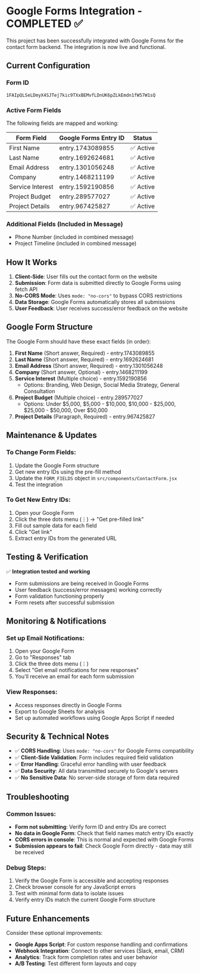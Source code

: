 # Google Forms Integration - COMPLETED ✅

This project has been successfully integrated with Google Forms for the contact form backend. The integration is now live and functional.

## Current Configuration

### Form ID

`1FAIpQLSeLDmyX4SJTej7kic9TXxBEMvfLDnUK6pZLkEmdn1fW57W1sQ`

### Active Form Fields

The following fields are mapped and working:

| Form Field       | Google Forms Entry ID | Status    |
| ---------------- | --------------------- | --------- |
| First Name       | entry.1743089855      | ✅ Active |
| Last Name        | entry.1692624681      | ✅ Active |
| Email Address    | entry.1301056248      | ✅ Active |
| Company          | entry.1468211199      | ✅ Active |
| Service Interest | entry.1592190856      | ✅ Active |
| Project Budget   | entry.289577027       | ✅ Active |
| Project Details  | entry.967425827       | ✅ Active |

### Additional Fields (Included in Message)

- Phone Number (included in combined message)
- Project Timeline (included in combined message)

## How It Works

1. **Client-Side**: User fills out the contact form on the website
2. **Submission**: Form data is submitted directly to Google Forms using fetch API
3. **No-CORS Mode**: Uses `mode: "no-cors"` to bypass CORS restrictions
4. **Data Storage**: Google Forms automatically stores all submissions
5. **User Feedback**: User receives success/error feedback on the website

## Google Form Structure

The Google Form should have these exact fields (in order):

1. **First Name** (Short answer, Required) - entry.1743089855
2. **Last Name** (Short answer, Required) - entry.1692624681
3. **Email Address** (Short answer, Required) - entry.1301056248
4. **Company** (Short answer, Optional) - entry.1468211199
5. **Service Interest** (Multiple choice) - entry.1592190856
   - Options: Branding, Web Design, Social Media Strategy, General Consultation
6. **Project Budget** (Multiple choice) - entry.289577027
   - Options: Under $5,000, $5,000 - $10,000, $10,000 - $25,000, $25,000 - $50,000, Over $50,000
7. **Project Details** (Paragraph, Required) - entry.967425827

## Maintenance & Updates

### To Change Form Fields:

1. Update the Google Form structure
2. Get new entry IDs using the pre-fill method
3. Update the `FORM_FIELDS` object in `src/components/ContactForm.jsx`
4. Test the integration

### To Get New Entry IDs:

1. Open your Google Form
2. Click the three dots menu (⋮) → "Get pre-filled link"
3. Fill out sample data for each field
4. Click "Get link"
5. Extract entry IDs from the generated URL

## Testing & Verification

✅ **Integration tested and working**

- Form submissions are being received in Google Forms
- User feedback (success/error messages) working correctly
- Form validation functioning properly
- Form resets after successful submission

## Monitoring & Notifications

### Set up Email Notifications:

1. Open your Google Form
2. Go to "Responses" tab
3. Click the three dots menu (⋮)
4. Select "Get email notifications for new responses"
5. You'll receive an email for each form submission

### View Responses:

- Access responses directly in Google Forms
- Export to Google Sheets for analysis
- Set up automated workflows using Google Apps Script if needed

## Security & Technical Notes

- ✅ **CORS Handling**: Uses `mode: "no-cors"` for Google Forms compatibility
- ✅ **Client-Side Validation**: Form includes required field validation
- ✅ **Error Handling**: Graceful error handling with user feedback
- ✅ **Data Security**: All data transmitted securely to Google's servers
- ✅ **No Sensitive Data**: No server-side storage of form data required

## Troubleshooting

### Common Issues:

- **Form not submitting**: Verify form ID and entry IDs are correct
- **No data in Google Form**: Check that field names match entry IDs exactly
- **CORS errors in console**: This is normal and expected with Google Forms
- **Submission appears to fail**: Check Google Form directly - data may still be received

### Debug Steps:

1. Verify the Google Form is accessible and accepting responses
2. Check browser console for any JavaScript errors
3. Test with minimal form data to isolate issues
4. Verify entry IDs match the current Google Form structure

## Future Enhancements

Consider these optional improvements:

- **Google Apps Script**: For custom response handling and confirmations
- **Webhook Integration**: Connect to other services (Slack, email, CRM)
- **Analytics**: Track form completion rates and user behavior
- **A/B Testing**: Test different form layouts and copy
